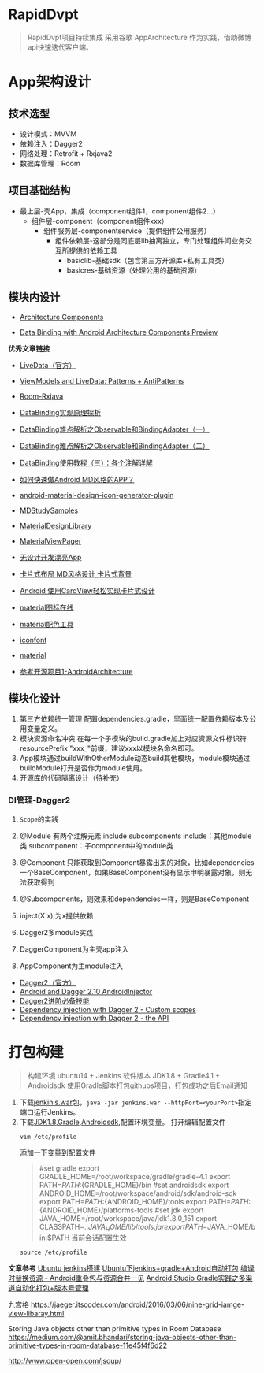 # RapidDvpt
>RapidDvpt项目持续集成
>采用谷歌 AppArchitecture 作为实践，借助微博api快速迭代客户端。

# App架构设计

## 技术选型
* 设计模式：MVVM
* 依赖注入：Dagger2
* 网络处理：Retrofit + Rxjava2
* 数据库管理：Room

## 项目基础结构
* 最上层-壳App，集成（component组件1，component组件2...）
    * 组件层-component（component组件xxx）
        * 组件服务层-componentservice（提供组件公用服务）
            * 组件依赖层-这部分是同底层lib抽离独立，专门处理组件间业务交互所提供的依赖工具
                * basiclib-基础sdk（包含第三方开源库+私有工具类）
                * basicres-基础资源（处理公用的基础资源）

## 模块内设计
* [Architecture Components](https://developer.android.com/topic/libraries/architecture/guide.html)

* [Data Binding with Android Architecture Components Preview](http://bytes.schibsted.com/data-binding-android-architecture-components-preview/)


**优秀文章链接**
* [LiveData（官方）](https://developer.android.com/topic/libraries/architecture/livedata.html)
* [ViewModels and LiveData: Patterns + AntiPatterns](https://medium.com/google-developers/viewmodels-and-livedata-patterns-antipatterns-21efaef74a54)
* [Room-Rxjava](https://medium.com/google-developers/room-rxjava-acb0cd4f3757)


* [DataBinding实现原理探析](http://www.jianshu.com/p/de4d50b88437)
* [DataBinding难点解析之Observable和BindingAdapter（一）](http://www.jianshu.com/p/7c8b484cda91)
* [DataBinding难点解析之Observable和BindingAdapter（二）](http://www.jianshu.com/p/686bfc58bbb0)
* [DataBinding使用教程（三）：各个注解详解](http://blog.csdn.net/qiang_xi/article/details/75379321)


* [如何快速做Android MD风格的APP？](https://zhuanlan.zhihu.com/p/20870983)
* [android-material-design-icon-generator-plugin](https://github.com/konifar/android-material-design-icon-generator-plugin)
* [MDStudySamples](https://github.com/Mike-bel/MDStudySamples)
* [MaterialDesignLibrary](https://github.com/navasmdc/MaterialDesignLibrary)
* [MaterialViewPager](https://github.com/florent37/MaterialViewPager)
* [无设计开发漂亮App](https://www.race604.com/develpor-beautiful-app-without-ps/)
* [卡片式布局 MD风格设计 卡片式背景](http://blog.csdn.net/ygilove/article/details/57077745)
* [Android 使用CardView轻松实现卡片式设计](http://yifeng.studio/2016/10/18/android-cardview/)

* [material图标在线](https://www.materialpalette.com/icons)
* [material配色工具](https://www.materialui.co/colors)
* [iconfont](http://www.iconfont.cn/)
* [material](https://material.io/)





* [参考开源项目1-AndroidArchitecture](https://github.com/iammert/AndroidArchitecture)




## 模块化设计
1. 第三方依赖统一管理
配置dependencies.gradle，里面统一配置依赖版本及公用变量定义。
2. 模块资源命名冲突
在每一个子模块的build.gradle加上对应资源文件标识符resourcePrefix "xxx_"前缀，建议xxx以模块名命名即可。
3. App模块通过buildWithOtherModule动态build其他模块，module模块通过buildModule打开是否作为module使用。
4. 开源库的代码隔离设计（待补充）
### DI管理-Dagger2
1. ```Scope```的实践
2. @Module 有两个注解元素 include subcomponents
    include：其他module类
    subcomponent：子component中的module类

3. @Component 只能获取到Component暴露出来的对象，比如dependencies一个BaseComponent，如果BaseComponent没有显示申明暴露对象，则无法获取得到
4. @Subcomponents，则效果和dependencies一样，则是BaseComponent
3. inject(X x),为x提供依赖
2. Dagger2多module实践
3. DaggerComponent为主壳app注入
4. AppComponent为主module注入

* [Dagger2（官方）](https://google.github.io/dagger/users-guide.html)
* [Android and Dagger 2.10 AndroidInjector](https://android.jlelse.eu/android-and-dagger-2-10-androidinjector-5e9c523679a3)
* [Dagger2进阶必备技能](http://talentprince.github.io/2017/09/30/Advanced-Dagger2-Skills/)
* [Dependency injection with Dagger 2 - Custom scopes](http://frogermcs.github.io/dependency-injection-with-dagger-2-custom-scopes/)
* [Dependency injection with Dagger 2 - the API](http://frogermcs.github.io/dependency-injection-with-dagger-2-the-api/)




# 打包构建
> 构建环境 ubuntu14 + Jenkins
> 软件版本 JDK1.8 + Gradle4.1 + Androidsdk
> 使用Gradle脚本打包githubs项目，打包成功之后Email通知
1. 下载[jenkinis.war](https://jenkins.io/download/)包，```java -jar jenkins.war --httpPort=<yourPort>```指定端口运行Jenkins。
2. 下载[JDK1.8](http://www.oracle.com/technetwork/cn/java/javase/downloads/jdk8-downloads-2133151-zhs.html),[Gradle](https://services.gradle.org/distributions/),[Androidsdk](https://developer.android.com/studio/command-line/sdkmanager.html),配置环境变量。
    打开编辑配置文件
    ```
    vim /etc/profile
    ```
    添加一下变量到配置文件
    >#set gradle
    >export GRADLE_HOME=/root/workspace/gradle/gradle-4.1
    >export PATH=${PATH}:${GRADLE_HOME}/bin
    >#set androidsdk
    >export ANDROID_HOME=/root/workspace/android/sdk/android-sdk
    >export PATH=${PATH}:${ANDROID_HOME}/tools
    >export PATH=${PATH}:${ANDROID_HOME}/platforms-tools
    >#set jdk
    >export JAVA_HOME=/root/workspace/java/jdk1.8.0_151
    >export CLASSPATH=.:$JAVA_HOME/lib/tools.jar
    >export PATH=$JAVA_HOME/bin:$PATH
    当前会话配置生效
    ```
    source /etc/profile
    ```

**文章参考**
[Ubuntu jenkins搭建](https://wiki.jenkins.io/display/JENKINS/Installing+Jenkins+on+Ubuntu)
[Ubuntu下jenkins+gradle+Android自动打包](https://www.jianshu.com/p/eb712145cf50)
[编译时替换资源 - Android重叠包与资源合并一见](http://blog.zhaiyifan.cn/2016/02/18/android-resource-overlay/)
[Android Studio Gradle实践之多渠道自动化打包+版本号管理](http://unclechen.github.io/2015/10/22/Android%20Studio%20Gradle%E5%AE%9E%E8%B7%B5%E4%B9%8B%E5%A4%9A%E6%B8%A0%E9%81%93%E8%87%AA%E5%8A%A8%E5%8C%96%E6%89%93%E5%8C%85+%E7%89%88%E6%9C%AC%E5%8F%B7%E7%AE%A1%E7%90%86/)

九宫格
https://jaeger.itscoder.com/android/2016/03/06/nine-grid-iamge-view-libaray.html

Storing Java objects other than primitive types in Room Database
https://medium.com/@amit.bhandari/storing-java-objects-other-than-primitive-types-in-room-database-11e45f4f6d22

http://www.open-open.com/jsoup/
